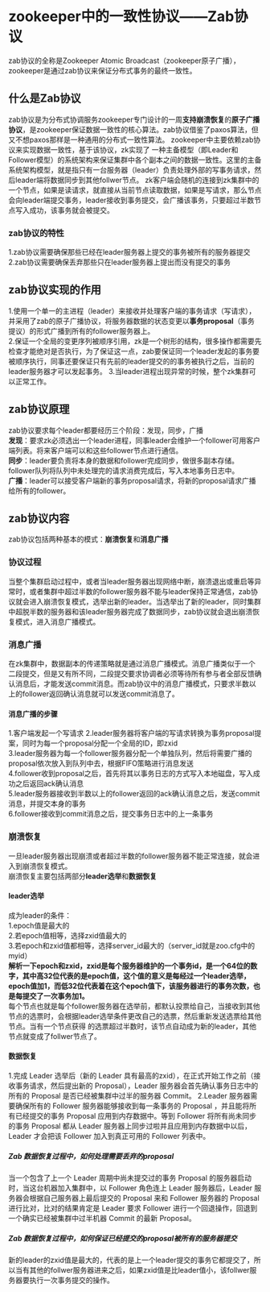 # zookeeper中的一致性协议——Zab协议
  zab协议的全称是Zookeeper Atomic Broadcast（zookeeper原子广播），zookeeper是通过zab协议来保证分布式事务的最终一致性。
## 什么是Zab协议
  zab协议是为分布式协调服务zookeeper专门设计的一周**支持崩溃恢复**的**原子广播协议**，是zookeeper保证数据一致性的核心算法。zab协议借鉴了paxos算法，但又不想paxos那样是一种通用的分布式一致性算法。
  zookeeper中主要依赖zab协议来实现数据一致性，基于该协议，zk实现了 一种主备模型（即Leader和Follower模型）的系统架构来保证集群中各个副本之间的数据一致性。这里的主备系统架构模型，就是指只有一台服务器（leader）负责处理外部的写事务请求，然后leader端将数据同步到其他follwer节点。
  zk客户端会随机的连接到zk集群中的一个节点，如果是读请求，就直接从当前节点读取数据，如果是写请求，那么节点会向leader端提交事务，leader接收到事务提交，会广播该事务，只要超过半数节点写入成功，该事务就会被提交。

### zab协议的特性
  1.zab协议需要确保那些已经在leader服务器上提交的事务被所有的服务器提交  
  2.zab协议需要确保丢弃那些只在leader服务器上提出而没有提交的事务  

## zab协议实现的作用
1.使用一个单一的主进程（leader）来接收并处理客户端的事务请求（写请求），并采用了zab的原子广播协议，将服务器数据的状态变更以**事务proposal**（事务提议）的形式广播到所有的follower服务器上。  
2.保证一个全局的变更序列被顺序引用，zk是一个树形的结构，很多操作都需要先检查才能绝对是否执行，为了保证这一点，zab要保证同一个leader发起的事务要被顺序执行，同事还要保证只有先前的leader提交的的事务被执行之后，当前的leader服务器才可以发起事务。
3.当leader进程出现异常的时候，整个zk集群可以正常工作。
## zab协议原理
  zab协议要求每个leader都要经历三个阶段：发现，同步，广播  
**发现**：要求zk必须选出一个leader进程，同事leader会维护一个follower可用客户端列表。将来客户端可以和这些follower节点进行通信。  
**同步**：leader要负责将本身的数据和follower完成同步，做很多副本存储。follower队列将队列中未处理完的请求消费完成后，写入本地事务日志中。  
**广播**：leader可以接受客户端新的事务proposal请求，将新的proposal请求广播给所有的follower。  

## zab协议内容
zab协议包括两种基本的模式：**崩溃恢复**和**消息广播**  
### 协议过程
  当整个集群启动过程中，或者当leader服务器出现网络中断，崩溃退出或重启等异常时，或者集群中超过半数的follower服务器不能与leader保持正常通信，zab协议就会进入崩溃恢复模式，选举出新的leader。当选举出了新的leader，同时集群中超脱半数的服务器和该leader服务器完成了数据同步，zab协议就会退出崩溃恢复模式，进入消息广播模式。
### 消息广播
  在zk集群中，数据副本的传递策略就是通过消息广播模式。消息广播类似于一个二段提交，但是又有所不同，二段提交要求协调者必须等待所有参与者全部反馈确认消息后，才能发送commit消息。而zab协议中的消息广播模式，只要求半数以上的follower返回确认消息就可以发送commit消息了。
#### 消息广播的步骤
1.客户端发起一个写请求
2.leader服务器将客户端的写请求转换为事务proposal提案，同时为每一个proposal分配一个全局的ID，即zxid  
3.leader服务器为每一个follower服务器分配一个单独队列，然后将需要广播的proposal依次放入到队列中去，根据FIFO策略进行消息发送  
4.follower收到proposal之后，首先将其以事务日志的方式写入本地磁盘，写入成功之后返回ack确认消息  
5.leader服务器接收到半数以上的follower返回的ack确认消息之后，发送commit消息，并提交本身的事务  
6.follower接收到commit消息之后，提交事务日志中的上一条事务  

### 崩溃恢复
  一旦leader服务器出现崩溃或者超过半数的follower服务器不能正常连接，就会进入到崩溃恢复模式。  
  崩溃恢复主要包括两部分**leader选举**和**数据恢复**  
#### leader选举
  成为leader的条件：  
  1.epoch值是最大的  
  2.若epoch值相等，选择zxid值最大的  
  3.若epoch和zxid值都相等，选择server_id最大的（server_id就是zoo.cfg中的myid）  
  **解析一下epoch和zxid，zxid是每个服务器维护的一个事务id，是一个64位的数字，其中高32位代表的是epoch值，这个值的意义是每经过一个leader选举，epoch值加1，而低32位代表着在这个epoch值下，该服务器进行的事务次数，也是每提交了一次事务加1。**  
  每个节点也就是每个follower服务器在选举前，都默认投票给自己，当接收到其他节点的选票时，会根据leader选举条件更改自己的选票，然后重新发送选票给其他节点。当有一个节点获得 的选票超过半数时，该节点自动成为新的leader，其他节点就变成了follwer节点了。  
#### 数据恢复
  1.完成 Leader 选举后（新的 Leader 具有最高的zxid），在正式开始工作之前（接收事务请求，然后提出新的 Proposal），Leader 服务器会首先确认事务日志中的所有的 Proposal 是否已经被集群中过半的服务器 Commit。
  2.Leader 服务器需要确保所有的 Follower 服务器能够接收到每一条事务的 Proposal ，并且能将所有已经提交的事务 Proposal 应用到内存数据中。等到 Follower 将所有尚未同步的事务 Proposal 都从 Leader 服务器上同步过啦并且应用到内存数据中以后，Leader 才会把该 Follower 加入到真正可用的 Follower 列表中。
##### Zab 数据恢复过程中，如何处理需要丢弃的proposal
  当一个包含了上一个 Leader 周期中尚未提交过的事务 Proposal 的服务器启动时，当这台机器加入集群中，以 Follower 角色连上 Leader 服务器后，Leader 服务器会根据自己服务器上最后提交的 Proposal 来和 Follower 服务器的 Proposal 进行比对，比对的结果肯定是 Leader 要求 Follower 进行一个回退操作，回退到一个确实已经被集群中过半机器 Commit 的最新 Proposal。
##### Zab 数据恢复过程中，如何保证已经提交的proposal被所有的服务器提交
  新的leader的zxid值是最大的，代表的是上一个leader提交的事务它都提交了，所以当有其他的follwer服务器进来之后，如果zxid值是比leader值小，该follwer服务器要执行一次事务提交的操作。
